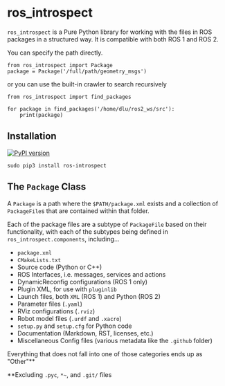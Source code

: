 # ros_introspect

 `ros_introspect` is a Pure Python library for working with the files in ROS packages in a structured way.
It is compatible with both ROS 1 and ROS 2.

You can specify the path directly.

```
from ros_introspect import Package
package = Package('/full/path/geometry_msgs')
```
or you can use the built-in crawler to search recursively

```
from ros_introspect import find_packages

for package in find_packages('/home/dlu/ros2_ws/src'):
    print(package)
```

## Installation

[![PyPI version](https://badge.fury.io/py/ros-introspect.svg)](https://badge.fury.io/py/ros-introspect)

    sudo pip3 install ros-introspect



## The `Package` Class

A `Package` is a path where the `$PATH/package.xml` exists and a collection of `PackageFile`s that are contained within that folder.

Each of the package files are a subtype of `PackageFile` based on their functionality, with each of the subtypes being defined in `ros_introspect.components`, including...

 * `package.xml`
 * `CMakeLists.txt`
 * Source code (Python or C++)
 * ROS Interfaces, i.e. messages, services and actions
 * DynamicReconfig configurations (ROS 1 only)
 * Plugin XML, for use with `pluginlib`
 * Launch files, both `XML` (ROS 1) and Python (ROS 2)
 * Parameter files (`.yaml`)
 * RViz configurations (`.rviz`)
 * Robot model files (`.urdf` and `.xacro`)
 * `setup.py` and `setup.cfg` for Python code
 * Documentation (Markdown, RST, licenses, etc.)
 * Miscellaneous Config files (various metadata like the `.github` folder)

Everything that does not fall into one of those categories ends up as "Other"**

**Excluding `.pyc`, `*~`, and `.git/` files
